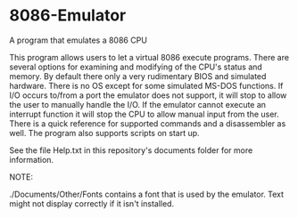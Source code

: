 # 8086-Emulator
A program that emulates a 8086 CPU

This program allows users to let a virtual 8086 execute programs. There are several options for examining and modifying of the CPU's status and memory. By default there only a very rudimentary BIOS and simulated hardware. There is no OS except for some simulated MS-DOS functions. If I/O occurs to/from a port the emulator does not support, it will stop to allow the user to manually handle the I/O. If the emulator cannot execute an interrupt function it will stop the CPU to allow manual input from the user.  There is a quick reference for supported commands and a disassembler as well. The program also supports scripts on start up.

See the file Help.txt in this repository's documents folder for more information.

NOTE:

./Documents/Other/Fonts contains a font that is used by the emulator. Text might not display correctly if it isn't installed.
